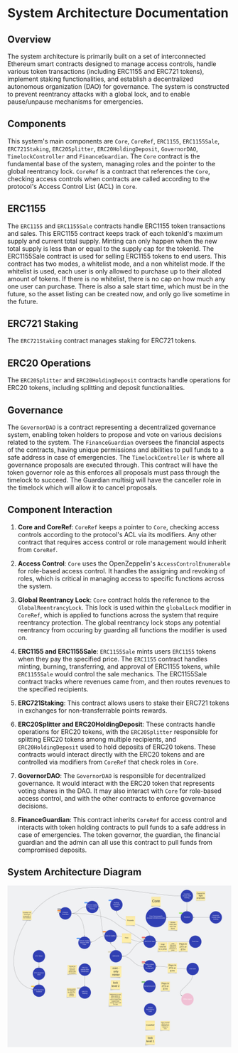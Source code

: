# System Architecture Documentation

## Overview

The system architecture is primarily built on a set of interconnected Ethereum smart contracts designed to manage access controls, handle various token transactions (including ERC1155 and ERC721 tokens), implement staking functionalities, and establish a decentralized autonomous organization (DAO) for governance. The system is constructed to prevent reentrancy attacks with a global lock, and to enable pause/unpause mechanisms for emergencies.

## Components

This system's main components are `Core`, `CoreRef`, `ERC1155`, `ERC1155Sale`, `ERC721Staking`, `ERC20Splitter`, `ERC20HoldingDeposit`, `GovernorDAO`, `TimelockController` and `FinanceGuardian`. The `Core` contract is the fundamental base of the system, managing roles and the pointer to the global reentrancy lock. `CoreRef` is a contract that references the `Core`, checking access controls when contracts are called according to the protocol's Access Control List (ACL) in `Core`.


## ERC1155
The `ERC1155` and `ERC1155Sale` contracts handle ERC1155 token transactions and sales. This ERC1155 contract keeps track of each tokenId's maximum supply and current total supply. Minting can only happen when the new total supply is less than or equal to the supply cap for the tokenId. The ERC1155Sale contract is used for selling ERC1155 tokens to end users. This contract has two modes, a whitelist mode, and a non whitelist mode. If the whitelist is used, each user is only allowed to purchase up to their alloted amount of tokens. If there is no whitelist, there is no cap on how much any one user can purchase. There is also a sale start time, which must be in the future, so the asset listing can be created now, and only go live sometime in the future.

## ERC721 Staking
The `ERC721Staking` contract manages staking for ERC721 tokens.


## ERC20 Operations
The `ERC20Splitter` and `ERC20HoldingDeposit` contracts handle operations for ERC20 tokens, including splitting and deposit functionalities.

## Governance
The `GovernorDAO` is a contract representing a decentralized governance system, enabling token holders to propose and vote on various decisions related to the system. The `FinanceGuardian` oversees the financial aspects of the contracts, having unique permissions and abilities to pull funds to a safe address in case of emergencies. The `TimelockController` is where all governance proposals are executed through. This contract will have the token governor role as this enforces all proposals must pass through the timelock to succeed. The Guardian multisig will have the canceller role in the timelock which will allow it to cancel proposals.

## Component Interaction

1. **Core and CoreRef**: `CoreRef` keeps a pointer to `Core`, checking access controls according to the protocol's ACL via its modifiers. Any other contract that requires access control or role management would inherit from `CoreRef`.

2. **Access Control**: `Core` uses the OpenZeppelin's `AccessControlEnumerable` for role-based access control. It handles the assigning and revoking of roles, which is critical in managing access to specific functions across the system.

3. **Global Reentrancy Lock**: `Core` contract holds the reference to the `GlobalReentrancyLock`. This lock is used within the `globalLock` modifier in `CoreRef`, which is applied to functions across the system that require reentrancy protection. The global reentrancy lock stops any potential reentrancy from occuring by guarding all functions the modifier is used on.

4. **ERC1155 and ERC1155Sale**: `ERC1155Sale` mints users `ERC1155` tokens when they pay the specified price. The `ERC1155` contract handles minting, burning, transferring, and approval of ERC1155 tokens, while `ERC1155Sale` would control the sale mechanics. The ERC1155Sale contract tracks where revenues came from, and then routes revenues to the specified recipients.

5. **ERC721Staking**: This contract allows users to stake their ERC721 tokens in exchanges for non-transferrable points rewards.

6. **ERC20Splitter and ERC20HoldingDeposit**: These contracts handle operations for ERC20 tokens, with the `ERC20Splitter` responsible for splitting ERC20 tokens among multiple recipients, and `ERC20HoldingDeposit` used to hold deposits of ERC20 tokens. These contracts would interact directly with the ERC20 tokens and are controlled via modifiers from `CoreRef` that check roles in `Core`.

7. **GovernorDAO**: The `GovernorDAO` is responsible for decentralized governance. It would interact with the ERC20 token that represents voting shares in the DAO. It may also interact with `Core` for role-based access control, and with the other contracts to enforce governance decisions.

8. **FinanceGuardian**: This contract inherits `CoreRef` for access control and interacts with token holding contracts to pull funds to a safe address in case of emergencies. The token governor, the guardian, the financial guardian and the admin can all use this contract to pull funds from compromised deposits.

## System Architecture Diagram
![](img/SystemArch.png)
